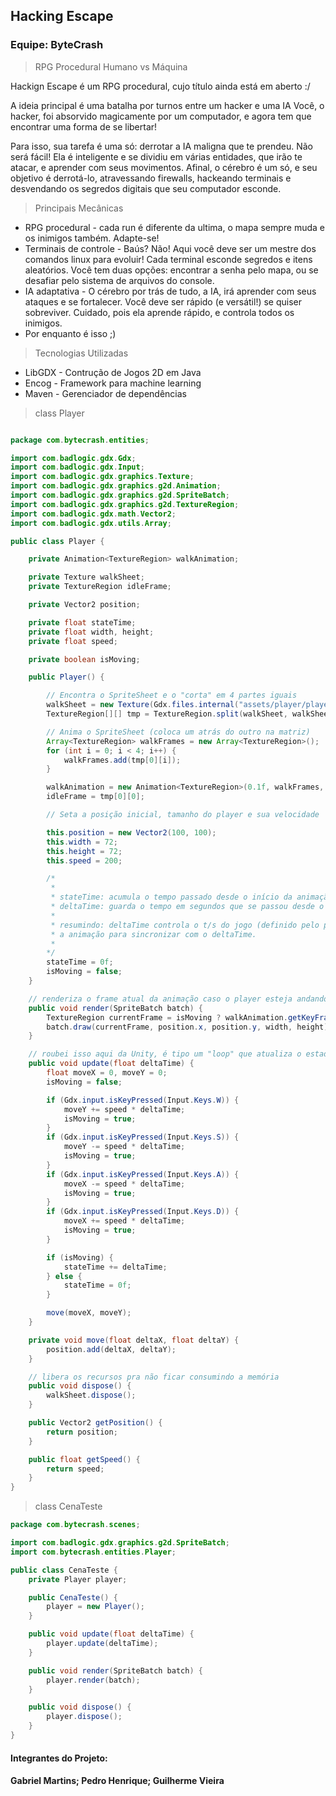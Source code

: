 ## Hacking Escape
### Equipe: ByteCrash

> RPG Procedural Humano vs Máquina

Hackign Escape é um RPG procedural, cujo título ainda está em aberto :/

A ideia principal é uma batalha por turnos entre um hacker e uma IA
Você, o hacker, foi absorvido magicamente por um computador, e agora tem que encontrar uma forma de se libertar!

Para isso, sua tarefa é uma só: derrotar a IA maligna que te prendeu. Não será fácil! Ela é inteligente e se dividiu em várias entidades,
que irão te atacar, e aprender com seus movimentos. Afinal, o cérebro é um só, e seu objetivo é derrotá-lo, atravessando firewalls, hackeando terminais e desvendando os segredos digitais que seu computador esconde.

> Principais Mecânicas

* RPG procedural - cada run é diferente da ultima, o mapa sempre muda e os inimigos também. Adapte-se!
* Terminais de controle - Baús? Não! Aqui você deve ser um mestre dos comandos linux para evoluir!
Cada terminal esconde segredos e itens aleatórios. Você tem duas opções: encontrar a senha pelo mapa, ou se desafiar pelo sistema de arquivos do console.
* IA adaptativa - O cérebro por trás de tudo, a IA, irá aprender com seus ataques e se fortalecer. Você deve ser rápido (e versátil!) se quiser sobreviver. Cuidado, pois ela aprende rápido, e controla todos os inimigos.
* Por enquanto é isso ;)

> Tecnologias Utilizadas

* LibGDX - Contrução de Jogos 2D em Java
* Encog - Framework para machine learning
* Maven - Gerenciador de dependências

> class Player
```java

package com.bytecrash.entities;

import com.badlogic.gdx.Gdx;
import com.badlogic.gdx.Input;
import com.badlogic.gdx.graphics.Texture;
import com.badlogic.gdx.graphics.g2d.Animation;
import com.badlogic.gdx.graphics.g2d.SpriteBatch;
import com.badlogic.gdx.graphics.g2d.TextureRegion;
import com.badlogic.gdx.math.Vector2;
import com.badlogic.gdx.utils.Array;

public class Player {

    private Animation<TextureRegion> walkAnimation;

    private Texture walkSheet;
    private TextureRegion idleFrame;

    private Vector2 position;

    private float stateTime;
    private float width, height;
    private float speed;

    private boolean isMoving;

    public Player() {

        // Encontra o SpriteSheet e o "corta" em 4 partes iguais
        walkSheet = new Texture(Gdx.files.internal("assets/player/player-uncut.png"));
        TextureRegion[][] tmp = TextureRegion.split(walkSheet, walkSheet.getWidth() / 4, walkSheet.getHeight());

        // Anima o SpriteSheet (coloca um atrás do outro na matriz)
        Array<TextureRegion> walkFrames = new Array<TextureRegion>();
        for (int i = 0; i < 4; i++) {
            walkFrames.add(tmp[0][i]);
        }

        walkAnimation = new Animation<TextureRegion>(0.1f, walkFrames, Animation.PlayMode.LOOP);
        idleFrame = tmp[0][0];

        // Seta a posição inicial, tamanho do player e sua velocidade

        this.position = new Vector2(100, 100);
        this.width = 72;
        this.height = 72;
        this.speed = 200;

        /* 
         * 
         * stateTime: acumula o tempo passado desde o início da animação
         * deltaTime: guarda o tempo em segundos que se passou desde o ultimo frame
         * 
         * resumindo: deltaTime controla o t/s do jogo (definido pelo próprio GDX) e stateTime controla
         * a animação para sincronizar com o deltaTime.
         * 
        */
        stateTime = 0f;
        isMoving = false;
    }

    // renderiza o frame atual da animação caso o player esteja andando
    public void render(SpriteBatch batch) {
        TextureRegion currentFrame = isMoving ? walkAnimation.getKeyFrame(stateTime, true) : idleFrame;
        batch.draw(currentFrame, position.x, position.y, width, height);
    }

    // roubei isso aqui da Unity, é tipo um "loop" que atualiza o estado de movimento a todo frame
    public void update(float deltaTime) {
        float moveX = 0, moveY = 0;
        isMoving = false;

        if (Gdx.input.isKeyPressed(Input.Keys.W)) {
            moveY += speed * deltaTime;
            isMoving = true;
        }
        if (Gdx.input.isKeyPressed(Input.Keys.S)) {
            moveY -= speed * deltaTime;
            isMoving = true;
        }
        if (Gdx.input.isKeyPressed(Input.Keys.A)) {
            moveX -= speed * deltaTime;
            isMoving = true;
        }
        if (Gdx.input.isKeyPressed(Input.Keys.D)) {
            moveX += speed * deltaTime;
            isMoving = true;
        }

        if (isMoving) {
            stateTime += deltaTime;
        } else {
            stateTime = 0f;
        }

        move(moveX, moveY);
    }

    private void move(float deltaX, float deltaY) {
        position.add(deltaX, deltaY);
    }

    // libera os recursos pra não ficar consumindo a memória
    public void dispose() {
        walkSheet.dispose();
    }

    public Vector2 getPosition() {
        return position;
    }

    public float getSpeed() {
        return speed;
    }
}

```

> class CenaTeste
```java
package com.bytecrash.scenes;

import com.badlogic.gdx.graphics.g2d.SpriteBatch;
import com.bytecrash.entities.Player;

public class CenaTeste {
    private Player player;

    public CenaTeste() {
        player = new Player();
    }

    public void update(float deltaTime) {
        player.update(deltaTime);
    }

    public void render(SpriteBatch batch) {
        player.render(batch);
    }

    public void dispose() {
        player.dispose();
    }
}

```
#### Integrantes do Projeto:
#### Gabriel Martins; Pedro Henrique; Guilherme Vieira
